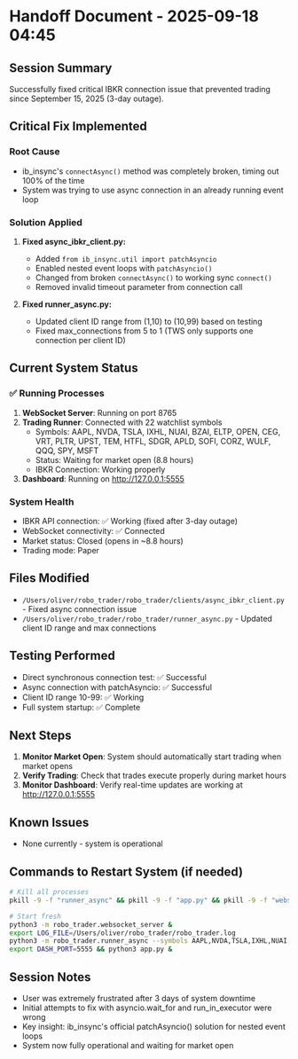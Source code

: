 # Handoff Document - 2025-09-18 04:45

## Session Summary
Successfully fixed critical IBKR connection issue that prevented trading since September 15, 2025 (3-day outage).

## Critical Fix Implemented

### Root Cause
- ib_insync's `connectAsync()` method was completely broken, timing out 100% of the time
- System was trying to use async connection in an already running event loop

### Solution Applied
1. **Fixed async_ibkr_client.py:**
   - Added `from ib_insync.util import patchAsyncio`
   - Enabled nested event loops with `patchAsyncio()`
   - Changed from broken `connectAsync()` to working sync `connect()`
   - Removed invalid timeout parameter from connection call

2. **Fixed runner_async.py:**
   - Updated client ID range from (1,10) to (10,99) based on testing
   - Fixed max_connections from 5 to 1 (TWS only supports one connection per client ID)

## Current System Status

### ✅ Running Processes
1. **WebSocket Server**: Running on port 8765
2. **Trading Runner**: Connected with 22 watchlist symbols
   - Symbols: AAPL, NVDA, TSLA, IXHL, NUAI, BZAI, ELTP, OPEN, CEG, VRT, PLTR, UPST, TEM, HTFL, SDGR, APLD, SOFI, CORZ, WULF, QQQ, SPY, MSFT
   - Status: Waiting for market open (8.8 hours)
   - IBKR Connection: Working properly
3. **Dashboard**: Running on http://127.0.0.1:5555

### System Health
- IBKR API connection: ✅ Working (fixed after 3-day outage)
- WebSocket connectivity: ✅ Connected
- Market status: Closed (opens in ~8.8 hours)
- Trading mode: Paper

## Files Modified
- `/Users/oliver/robo_trader/robo_trader/clients/async_ibkr_client.py` - Fixed async connection issue
- `/Users/oliver/robo_trader/robo_trader/runner_async.py` - Updated client ID range and max connections

## Testing Performed
- Direct synchronous connection test: ✅ Successful
- Async connection with patchAsyncio: ✅ Successful
- Client ID range 10-99: ✅ Working
- Full system startup: ✅ Complete

## Next Steps
1. **Monitor Market Open**: System should automatically start trading when market opens
2. **Verify Trading**: Check that trades execute properly during market hours
3. **Monitor Dashboard**: Verify real-time updates are working at http://127.0.0.1:5555

## Known Issues
- None currently - system is operational

## Commands to Restart System (if needed)
```bash
# Kill all processes
pkill -9 -f "runner_async" && pkill -9 -f "app.py" && pkill -9 -f "websocket_server"

# Start fresh
python3 -m robo_trader.websocket_server &
export LOG_FILE=/Users/oliver/robo_trader/robo_trader.log
python3 -m robo_trader.runner_async --symbols AAPL,NVDA,TSLA,IXHL,NUAI,BZAI,ELTP,OPEN,CEG,VRT,PLTR,UPST,TEM,HTFL,SDGR,APLD,SOFI,CORZ,WULF,QQQ,SPY,MSFT &
export DASH_PORT=5555 && python3 app.py &
```

## Session Notes
- User was extremely frustrated after 3 days of system downtime
- Initial attempts to fix with asyncio.wait_for and run_in_executor were wrong
- Key insight: ib_insync's official patchAsyncio() solution for nested event loops
- System now fully operational and waiting for market open